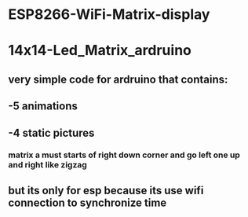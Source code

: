 # ESP8266-WiFi-Matrix-display
 # 14x14-Led_Matrix_ardruino
## very simple code for ardruino that contains:
## -5 animations
## -4 static pictures 
### matrix a must starts of right down corner and go left one up and right like zigzag
## but its only for esp because its use wifi connection to synchronize time 
